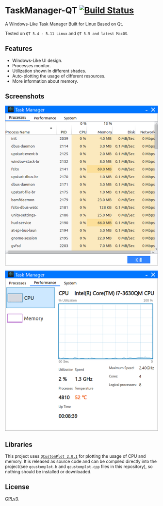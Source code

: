 # TaskManager-QT [![Build Status](https://travis-ci.com/RyanWangGit/TaskManager-QT.svg?branch=master)](https://travis-ci.com/RyanWangGit/TaskManager-QT)

A Windows-Like Task Manager Built for Linux Based on Qt.

Tested on `QT 5.4 - 5.11 Linux` and `QT 5.5 and latest MacOS`.

## Features
* Windows-Like UI design.
* Processes monitor.
* Utilization shown in different shades.
* Auto-plotting the usage of different resources.
* More information about memory.

## Screenshots
![#1](https://github.com/RyanWangGit/TaskManager/raw/master/Screenshots/1.png)

![#1](https://github.com/RyanWangGit/TaskManager/raw/master/Screenshots/2.png)

## Libraries
This project uses [`QCustomPlot 2.0.1`](https://www.qcustomplot.com/index.php/introduction) for plotting the usage of CPU and memory. It is released as source code and can be compiled directly into the project(see `qcustomplot.h` and `qcustomplot.cpp` files in this repository), so nothing should be installed or downloaded.

## License
[GPLv3](https://github.com/RyanWangGit/TaskManager/blob/master/LICENSE).
